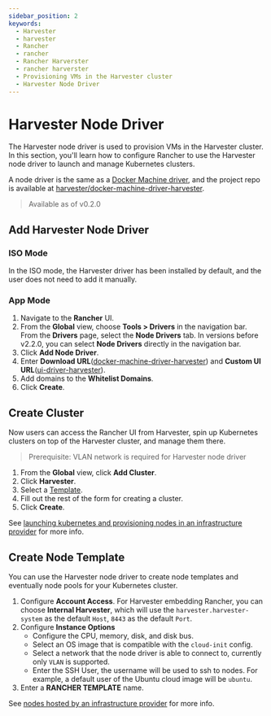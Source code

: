 ```yaml
---
sidebar_position: 2
keywords:
  - Harvester
  - harvester
  - Rancher
  - rancher
  - Rancher Harverster
  - rancher harverster
  - Provisioning VMs in the Harvester cluster
  - Harvester Node Driver
---
```


# Harvester Node Driver

The Harvester node driver is used to provision VMs in the Harvester cluster. In this section, you'll learn how to configure Rancher to use the Harvester node driver to launch and manage Kubernetes clusters.

A node driver is the same as a [Docker Machine driver](https://docs.docker.com/machine/drivers/), and the project repo is available at [harvester/docker-machine-driver-harvester](https://github.com/harvester/docker-machine-driver-harvester).

> Available as of v0.2.0

## Add Harvester Node Driver

### ISO Mode

In the ISO mode, the Harvester driver has been installed by default, and the user does not need to add it manually.

### App Mode

1. Navigate to the **Rancher** UI.
1. From the **Global** view, choose **Tools > Drivers** in the navigation bar. From the **Drivers** page, select the **Node Drivers** tab. In versions before v2.2.0, you can select **Node Drivers** directly in the navigation bar.
1. Click **Add Node Driver**.
1. Enter **Download URL**([docker-machine-driver-harvester](https://github.com/harvester/docker-machine-driver-harvester/releases)) and **Custom UI URL**([ui-driver-harvester](https://github.com/harvester/ui-driver-harvester/releases)).
1. Add domains to the **Whitelist Domains**.
1. Click **Create**.

## Create Cluster

Now users can access the Rancher UI from Harvester, spin up Kubernetes clusters on top of the Harvester cluster, and manage them there.

> Prerequisite: VLAN network is required for Harvester node driver

1. From the **Global** view, click **Add Cluster**.
1. Click **Harvester**.
1. Select a [Template](#create-node-template).
1. Fill out the rest of the form for creating a cluster.
1. Click **Create**.

See [launching kubernetes and provisioning nodes in an infrastructure provider](https://rancher.com/docs/rancher/v2.5/en/cluster-provisioning/#launching-kubernetes-and-provisioning-nodes-in-an-infrastructure-provider) for more info.

## Create Node Template

You can use the Harvester node driver to create node templates and eventually node pools for your Kubernetes cluster.

1. Configure **Account Access**. For Harvester embedding Rancher, you can choose **Internal Harvester**, which will use the `harvester.harvester-system` as the default `Host`, `8443` as the default `Port`.
1. Configure **Instance Options**
   - Configure the CPU, memory, disk, and disk bus.
   - Select an OS image that is compatible with the `cloud-init` config.
   - Select a network that the node driver is able to connect to, currently only `VLAN` is supported.
   - Enter the SSH User, the username will be used to ssh to nodes. For example, a default user of the Ubuntu cloud image will be `ubuntu`.
1. Enter a **RANCHER TEMPLATE** name.

See [nodes hosted by an infrastructure provider](https://rancher.com/docs/rancher/v2.5/en/cluster-provisioning/rke-clusters/node-pools/) for more info.
